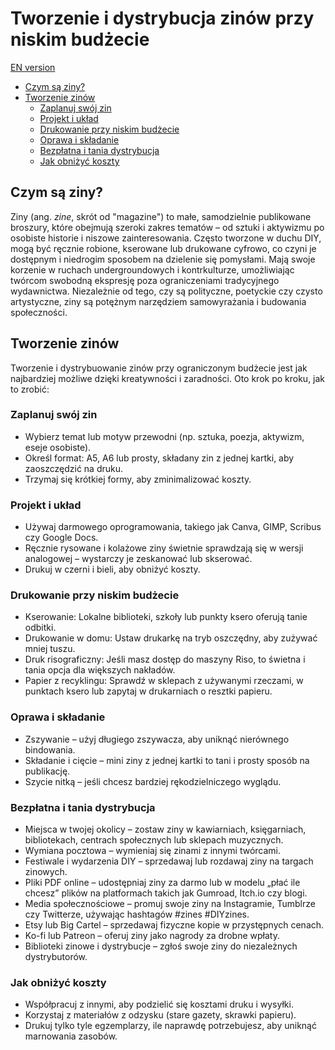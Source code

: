 # Tworzenie i dystrybucja zinów przy niskim budżecie <!-- omit in toc -->

[EN version](making_zines.md)

- [Czym są ziny?](#czym-są-ziny)
- [Tworzenie zinów](#tworzenie-zinów)
	- [Zaplanuj swój zin](#zaplanuj-swój-zin)
	- [Projekt i układ](#projekt-i-układ)
	- [Drukowanie przy niskim budżecie](#drukowanie-przy-niskim-budżecie)
	- [Oprawa i składanie](#oprawa-i-składanie)
	- [Bezpłatna i tania dystrybucja](#bezpłatna-i-tania-dystrybucja)
	- [Jak obniżyć koszty](#jak-obniżyć-koszty)

## Czym są ziny?

Ziny (ang. _zine_, skrót od "magazine") to małe, samodzielnie publikowane broszury, które obejmują szeroki zakres tematów &ndash; od sztuki i aktywizmu po osobiste historie i niszowe zainteresowania. Często tworzone w duchu DIY, mogą być ręcznie robione, kserowane lub drukowane cyfrowo, co czyni je dostępnym i niedrogim sposobem na dzielenie się pomysłami. Mają swoje korzenie w ruchach undergroundowych i kontrkulturze, umożliwiając twórcom swobodną ekspresję poza ograniczeniami tradycyjnego wydawnictwa. Niezależnie od tego, czy są polityczne, poetyckie czy czysto artystyczne, ziny są potężnym narzędziem samowyrażania i budowania społeczności.

## Tworzenie zinów

Tworzenie i dystrybuowanie zinów przy ograniczonym budżecie jest jak najbardziej możliwe dzięki kreatywności i zaradności. Oto krok po kroku, jak to zrobić:

### Zaplanuj swój zin

* Wybierz temat lub motyw przewodni (np. sztuka, poezja, aktywizm, eseje osobiste).  
* Określ format: A5, A6 lub prosty, składany zin z jednej kartki, aby zaoszczędzić na druku.  
* Trzymaj się krótkiej formy, aby zminimalizować koszty.  

### Projekt i układ

* Używaj darmowego oprogramowania, takiego jak Canva, GIMP, Scribus czy Google Docs.  
* Ręcznie rysowane i kolażowe ziny świetnie sprawdzają się w wersji analogowej &ndash; wystarczy je zeskanować lub skserować.  
* Drukuj w czerni i bieli, aby obniżyć koszty.  

### Drukowanie przy niskim budżecie

* Kserowanie: Lokalne biblioteki, szkoły lub punkty ksero oferują tanie odbitki.  
* Drukowanie w domu: Ustaw drukarkę na tryb oszczędny, aby zużywać mniej tuszu.  
* Druk risograficzny: Jeśli masz dostęp do maszyny Riso, to świetna i tania opcja dla większych nakładów.  
* Papier z recyklingu: Sprawdź w sklepach z używanymi rzeczami, w punktach ksero lub zapytaj w drukarniach o resztki papieru.  

### Oprawa i składanie

* Zszywanie &ndash; użyj długiego zszywacza, aby uniknąć nierównego bindowania.  
* Składanie i cięcie &ndash; mini ziny z jednej kartki to tani i prosty sposób na publikację.  
* Szycie nitką &ndash; jeśli chcesz bardziej rękodzielniczego wyglądu.  

### Bezpłatna i tania dystrybucja

* Miejsca w twojej okolicy &ndash; zostaw ziny w kawiarniach, księgarniach, bibliotekach, centrach społecznych lub sklepach muzycznych.  
* Wymiana pocztowa &ndash; wymieniaj się zinami z innymi twórcami.  
* Festiwale i wydarzenia DIY &ndash; sprzedawaj lub rozdawaj ziny na targach zinowych.  
* Pliki PDF online &ndash; udostępniaj ziny za darmo lub w modelu „płać ile chcesz” plików na platformach takich jak Gumroad, Itch.io czy blogi.  
* Media społecznościowe &ndash; promuj swoje ziny na Instagramie, Tumblrze czy Twitterze, używając hashtagów #zines #DIYzines.  
* Etsy lub Big Cartel &ndash; sprzedawaj fizyczne kopie w przystępnych cenach.  
* Ko-fi lub Patreon &ndash; oferuj ziny jako nagrody za drobne wpłaty.  
* Biblioteki zinowe i dystrybucje &ndash; zgłoś swoje ziny do niezależnych dystrybutorów.  

### Jak obniżyć koszty

* Współpracuj z innymi, aby podzielić się kosztami druku i wysyłki.  
* Korzystaj z materiałów z odzysku (stare gazety, skrawki papieru).  
* Drukuj tylko tyle egzemplarzy, ile naprawdę potrzebujesz, aby uniknąć marnowania zasobów.  
